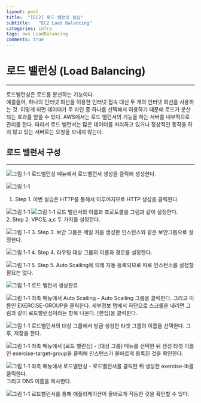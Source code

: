 ```yaml
---
layout: post
title:  "[EC2] 로드 밸런싱 실습"
subtitle:   "EC2 Load Balancing"
categories: infra
tags: aws LoadBalancing
comments: true
---
```


# 로드 밸런싱 (Load Balancing)
---
로드밸런싱은 로드를 분산하는 기능이다.  
예를들어, 하나의 인터넷 회선을 이용한 인터넷 접속 대신 두 개의 인터넷 회선을 사용하는 것. 이렇게 되면 데이터가 두 라인 중 하나를 선택해서 이용하기 때문에 로드가 분산되는 효과를 얻을 수 있다. 
AWS에서는 로드 밸런서의 기능을 하는 서버를 내부적으로 관리를 한다. 따라서 로드 밸런서는 많은 데이터를 처리하고 있거나 정상적인 동작을 하지 않고 있는 서버로는 요청을 보내지 않는다.  


## 로드 밸런서 구성  
---
  ![그림 1-1](http://jin-hw.github.io/assets/img/aws/2020-09-15/1-1.PNG)
로드밸런싱 메뉴에서 로드밸런서 생성을 클릭해 생성한다.  

  ![그림 1-1](http://jin-hw.github.io/assets/img/aws/2020-09-15/1-2.PNG)
1. Step 1. 이번 실습은 HTTP를 통해서 이루어지므로 HTTP 생성을 클릭한다.  


  ![그림 1-1](http://jin-hw.github.io/assets/img/aws/2020-09-15/1-3.PNG)
  ![그림 1-1](http://jin-hw.github.io/assets/img/aws/2020-09-15/1-4.PNG)
로드 밸런서의 이름과 프로토콜을 그림과 같이 설정한다.  
2. Step 2. VPC도 a,c 두 가지를 설정한다.  

  ![그림 1-1](http://jin-hw.github.io/assets/img/aws/2020-09-15/1-5.PNG)
3. Step 3. 보안 그룹은 제일 처음 생성한 인스턴스와 같은 보안그룹으로 설정한다.  


  ![그림 1-1](http://jin-hw.github.io/assets/img/aws/2020-09-15/1-6.PNG)
4. Step 4. 라우팅 대상 그룹의 이름과 경로를 설정한다.  

  ![그림 1-1](http://jin-hw.github.io/assets/img/aws/2020-09-15/1-7.PNG)
5. Step 5. Auto Scailing에 의해 자동 등록되므로 따로 인스턴스를 설정할 필요는 없다.  

  ![그림 1-1](http://jin-hw.github.io/assets/img/aws/2020-09-15/1-8.PNG)
로드 밸런서 생성완료  


  ![그림 1-1](http://jin-hw.github.io/assets/img/aws/2020-09-15/1-9.PNG)
좌측 메뉴에서 Auto Scailing - Auto Scailing 그룹을 클릭한다. 그리고 이름인 EXERCISE-GROUP을 클릭한다. 세부정보 탭에서 하단으로 스크롤을 내리면 그림과 같이 로드밸런싱이라는 항목 나온다. [편집]을 클릭한다.  


  ![그림 1-1](http://jin-hw.github.io/assets/img/aws/2020-09-15/1-10.PNG)
로드밸런서의 대상 그룹에서 방금 생성한 타겟 그룹의 이름을 선택한다.  그 후, 저장을 한다.

  ![그림 1-1](http://jin-hw.github.io/assets/img/aws/2020-09-15/1-11.PNG)
좌측 메뉴에서 [로드 밸런싱] - [대상 그룹] 메뉴를 선택한 뒤 생성 타겟 이름인 exercise-target-group을 클릭해 인스턴스가 올바르게 등록된 것을 확인한다.  


  ![그림 1-1](http://jin-hw.github.io/assets/img/aws/2020-09-15/1-12.PNG)
좌측 메뉴에서 로드밸런싱 - 로드밸런서를 클릭한 뒤 생성한 exercise-lb를 클릭한다.  
그리고 DNS 이름을 복사한다.

  ![그림 1-1](http://jin-hw.github.io/assets/img/aws/2020-09-15/1-1.PNG)
로드밸런서를 통해 애플리케이션이 올바르게 작동한 것을 확인할 수 있다.